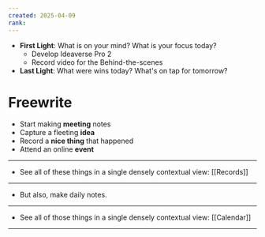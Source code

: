 ```yaml
---
created: 2025-04-09
rank: 
---
```


- **First Light**: What is on your mind? What is your focus today?
	- Develop Ideaverse Pro 2
	- Record video for the Behind-the-scenes
- **Last Light**: What were wins today? What's on tap for tomorrow?

# Freewrite


- Start making **meeting** notes
- Capture a fleeting **idea** 
- Record a **nice thing** that happened
- Attend an online **event** 
- ---
- See all of these things in a single densely contextual view: [[Records]] 
- ---
- But also, make daily notes.
- ---
- See all of those things in a single densely contextual view: [[Calendar]] 
- ---
